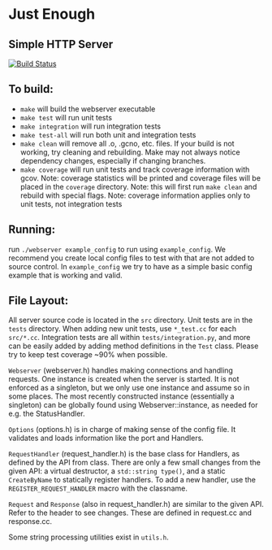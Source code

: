 # Just Enough
## Simple HTTP Server

[![Build Status](https://travis-ci.org/UCLA-CS130/Just-Enough.svg?branch=master)](https://travis-ci.org/UCLA-CS130/Just-Enough)

## To build:
* `make` will build the webserver executable
* `make test` will run unit tests
* `make integration` will run integration tests
* `make test-all` will run both unit and integration tests
* `make clean` will remove all .o, .gcno, etc. files.
	If your build is not working, try cleaning and rebuilding.
	Make may not always notice dependency changes, especially if changing branches.
* `make coverage` will run unit tests and track coverage information with gcov.
	Note: coverage statistics will be printed and coverage files will be placed in the `coverage` directory.
	Note: this will first run `make clean` and rebuild with special flags.
	Note: coverage information applies only to unit tests, not integration tests

## Running:
run `./webserver example_config` to run using `example_config`. We recommend you create local config files
to test with that are not added to source control.
In `example_config` we try to have as a simple basic config example that is working and valid.

## File Layout:
All server source code is located in the `src` directory.
Unit tests are in the `tests` directory.
When adding new unit tests, use `*_test.cc` for each `src/*.cc`.
Integration tests are all within `tests/integration.py`, and more can be easily added by
adding method definitions in the `Test` class.
Please try to keep test coverage ~90% when possible.

`Webserver` (webserver.h) handles making connections and handling requests.
One instance is created when the server is started. It is not enforced as a singleton,
but we only use one instance and assume so in some places.
The most recently constructed instance (essentially a singleton) can be globally found using Webserver::instance,
as needed for e.g. the StatusHandler.

`Options` (options.h) is in charge of making sense of the config file.
It validates and loads information like the port and Handlers.

`RequestHandler` (request_handler.h) is the base class for Handlers, as defined by the API from class.
There are only a few small changes from the given API: a virtual destructor, a `std::string type()`,
and a static `CreateByName` to statically register handlers.
To add a new handler, use the `REGISTER_REQUEST_HANDLER` macro with the classname.

`Request` and `Response` (also in request_handler.h) are similar to the given API. Refer to the header to see changes.
These are defined in request.cc and response.cc.

Some string processing utilities exist in `utils.h`.


